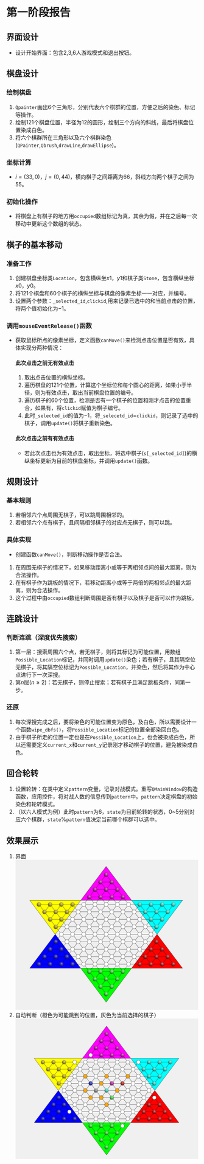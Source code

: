 # 第一阶段报告
## 界面设计
- 设计开始界面：包含$2$,$3$,$6$人游戏模式和退出按钮。
## 棋盘设计
### 绘制棋盘
1. `Qpainter`画出$6$个三角形，分别代表六个棋群的位置，方便之后的染色、标记等操作。
2. 绘制$121$个棋盘位置，半径为$12$的圆形，绘制三个方向的斜线，最后将棋盘位置染成白色。
3. 将六个棋群所在三角形以及六个棋群染色(`QPainter`,`Qbrush`,`drawLine`,`drawEllipse`)。
### 坐标计算
- $i=(33,0)$，$j=(0,44)$，横向棋子之间距离为$66$，斜线方向两个棋子之间为$55$。
### 初始化操作
- 将棋盘上有棋子的地方用`occupied`数组标记为真，其余为假，并在之后每一次移动中更新这个数组的状态。
## 棋子的基本移动
### 准备工作 
1. 创建棋盘坐标类`Location`，包含横纵坐$x1$，$y1$和棋子类`Stone`，包含横纵坐标$x0$，$y0$。
2. 将$121$个棋盘和$60$个棋子的横纵坐标与棋盘的像素坐标一一对应，并编号。
3. 设置两个参数：`_selected_id`,`clickid`,用来记录已选中的和当前点击的位置，将两个值初始化为$-1$。
### 调用`mouseEventRelease()`函数
- 获取鼠标所点的像素坐标，定义函数`canMove()`来检测点击位置是否有效，具体实现分两种情况：
    #### 此次点击之前无有效点击
    1. 取出点击位置的横纵坐标。
    2. 遍历棋盘的$121$个位置，计算这个坐标位和每个圆心的距离，如果小于半径，则为有效点击，取出当前棋盘位置的编号。
    3. 遍历棋子的$60$个位置，检测是否有一个棋子的位置和刚才点击的位置重合，如果有，将`clickid`赋值为棋子编号。
    4. 此时`_selected_id`的值为$-1$，将`_selecetd_id`=`clickid`，则记录了选中的棋子，调用`update()`将棋子重新染色。
    #### 此次点击之前有有效点击
    - 若此次点击也为有效点击，取出坐标，将选中棋子(`s[_selected_id]`)的横纵坐标更新为目前的棋盘坐标，并调用`update()`函数。
## 规则设计
### 基本规则
1. 若相邻六个点周围无棋子，可以跳周围相邻的。
2. 若相邻六个点有棋子，且间隔相邻棋子的对应点无棋子，则可以跳。
### 具体实现
- 创建函数`canMove()`，判断移动操作是否合法。
1. 在周围无棋子的情况下，如果移动距离小或等于两相邻点间的最大距离，则为合法操作。
2. 在有棋子作为跳板的情况下，若移动距离小或等于两倍的两相邻点的最大距离，则为合法操作。
3. 这个过程中由`occupied`数组判断周围是否有棋子以及棋子是否可以作为跳板。
## 连跳设计
### 判断连跳（深度优先搜索）
1. 第一层：搜索周围六个点，若无棋子，则将其标记为可能位置，用数组`Possible_Location`标记，并同时调用`update()`染色；若有棋子，且其隔空位无棋子，将其隔空位标记为`Possible_Location`，并染色，然后将其作为中心点进行下一次深搜。
2. 第$n$层$(n≥2)$：若无棋子，则停止搜索；若有棋子且满足跳板条件，同第一步。
### 还原
1. 每次深搜完成之后，要将染色的可能位置变为原色，及白色，所以需要设计一个函数`wipe_dbfs()`，将`Possible_Location`标记的位置全部染回白色。
2. 由于棋子所走的位置一定也是在`Possible_Location`上，也会被染成白色，所以还需要定义`current_x`和`current_y`记录刚才移动棋子的位置，避免被染成白色。
## 回合轮转
1. 设置轮转：在类中定义`pattern`变量，记录对战模式。重写`QMainWindow`的构造函数，应用控件，将对战人数的信息传到`pattern`中。`pattern`决定棋盘的初始染色和轮转模式。
2. （以六人模式为例）此时`pattern`为$6$，`state`为目前轮转的状态，$0$~$5$分别对应六个棋群，`state`%`pattern`值决定当前哪个棋群可以选中。
## 效果展示
1. 界面
![](image/interface1.png)
2. 自动判断（橙色为可能跳到的位置，灰色为当前选择的棋子）
![](image/judgement1.png)
